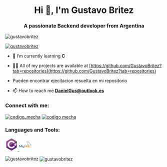 
<h1 align="center">Hi 👋, I'm Gustavo Britez</h1>
<h3 align="center">A passionate Backend developer from Argentina</h3>

<p align="left"> <img src="https://komarev.com/ghpvc/?username=gustavobritez&label=Profile%20views&color=0e75b6&style=flat" alt="gustavobritez" /> </p>

<p align="left"> <a href="https://github.com/ryo-ma/github-profile-trophy"><img src="https://github-profile-trophy.vercel.app/?username=gustavobritez" alt="gustavobritez" /></a> </p>

- 🌱 I’m currently learning **C**

- 👨‍💻 All of my projects are available at [https://github.com/GustavoBritez?tab=repositories](https://github.com/GustavoBritez?tab=repositories)
  
- Pueden encontrar ejecitacion resuelta en mi repositorio

- 📫 How to reach me **DanielGus@outlook.es**

<h3 align="left">Connect with me:</h3>
<p align="left">
<a href="https://instagram.com/codigo_mecha" target="blank"><img align="center" src="https://raw.githubusercontent.com/rahuldkjain/github-profile-readme-generator/master/src/images/icons/Social/instagram.svg" alt="codigo_mecha" height="30" width="40" /></a>
<a href="https://www.youtube.com/c/codigo mecha" target="blank"><img align="center" src="https://raw.githubusercontent.com/rahuldkjain/github-profile-readme-generator/master/src/images/icons/Social/youtube.svg" alt="codigo mecha" height="30" width="40" /></a>
</p>

<h3 align="left">Languages and Tools:</h3>
<p align="left"> <a href="https://www.w3schools.com/cs/" target="_blank" rel="noreferrer"> <img src="https://raw.githubusercontent.com/devicons/devicon/master/icons/csharp/csharp-original.svg" alt="csharp" width="40" height="40"/> </a> <a href="https://www.mysql.com/" target="_blank" rel="noreferrer"> <img src="https://raw.githubusercontent.com/devicons/devicon/master/icons/mysql/mysql-original-wordmark.svg" alt="mysql" width="40" height="40"/> </a> </p>

<p><img align="left" src="https://github-readme-stats.vercel.app/api/top-langs?username=gustavobritez&show_icons=true&locale=en&layout=compact" alt="gustavobritez" /></p>

<p>&nbsp;<img align="center" src="https://github-readme-stats.vercel.app/api?username=gustavobritez&show_icons=true&locale=en" alt="gustavobritez" /></p>
